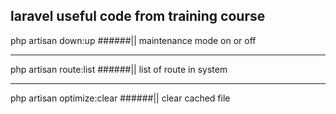 laravel useful code from training course
--------------------------------------------


php artisan down:up        ######|| maintenance mode on or off
***
php artisan route:list  ######|| list of route in system
***
php artisan optimize:clear  ######|| clear cached file